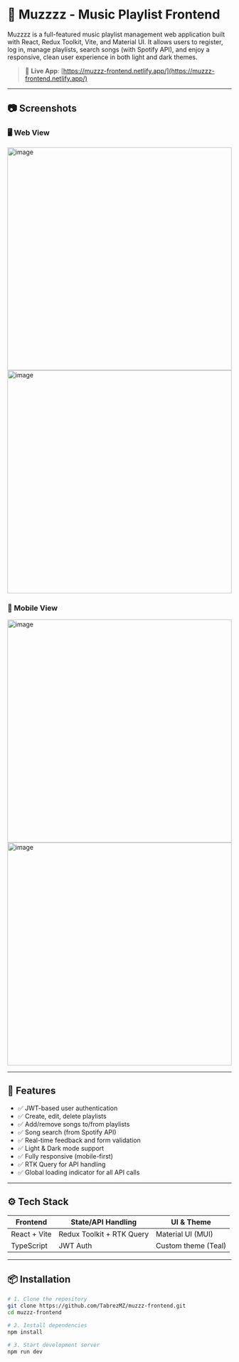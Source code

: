 # 🎵 Muzzzz - Music Playlist Frontend

Muzzzz is a full-featured music playlist management web application built with React, Redux Toolkit, Vite, and Material UI. It allows users to register, log in, manage playlists, search songs (with Spotify API), and enjoy a responsive, clean user experience in both light and dark themes.

> 🔗 **Live App**: [https://muzzz-frontend.netlify.app/](https://muzzz-frontend.netlify.app/)

---

## 📷 Screenshots

### 🖥 Web View

<img width="100%" height="500" alt="image" src="https://github.com/user-attachments/assets/25b09e9a-5b99-47a4-90b6-5847a38464ec" />

<img width="100%" height="500" alt="image" src="https://github.com/user-attachments/assets/8eb3036d-d103-4167-af5c-110806de26c2" />


### 📱 Mobile View

<img width="100%" height="500" alt="image" src="https://github.com/user-attachments/assets/386ada3e-b4a4-4b10-82b5-453d4be3e429" />

<img width="100%" height="500" alt="image" src="https://github.com/user-attachments/assets/e9455a19-8973-494b-96a0-c2c4c53adb14" />

---

## 🚀 Features

- ✅ JWT-based user authentication
- ✅ Create, edit, delete playlists
- ✅ Add/remove songs to/from playlists
- ✅ Song search (from Spotify API)
- ✅ Real-time feedback and form validation
- ✅ Light & Dark mode support
- ✅ Fully responsive (mobile-first)
- ✅ RTK Query for API handling
- ✅ Global loading indicator for all API calls

---

## ⚙️ Tech Stack

| Frontend       | State/API Handling        | UI & Theme            |
|----------------|----------------------------|------------------------|
| React + Vite   | Redux Toolkit + RTK Query  | Material UI (MUI)     |
| TypeScript     | JWT Auth                   | Custom theme (Teal)   |

---

## 📦 Installation

```bash
# 1. Clone the repository
git clone https://github.com/TabrezMZ/muzzz-frontend.git
cd muzzz-frontend

# 2. Install dependencies
npm install

# 3. Start development server
npm run dev
```
